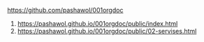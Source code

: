 <https://github.com/pashawol/001orgdoc>
1. <https://pashawol.github.io/001orgdoc/public/index.html>
1. <https://pashawol.github.io/001orgdoc/public/02-servises.html>